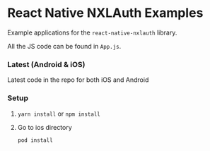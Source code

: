 # React Native NXLAuth Examples

Example applications for the `react-native-nxlauth` library.

All the JS code can be found in `App.js`.

### Latest (Android & iOS)
Latest code in the repo for both iOS and Android

### Setup
1. `yarn install` or `npm install`

2. Go to ios directory

    `pod install`
